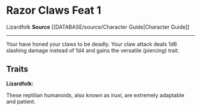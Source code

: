﻿---
feat: Razor Claws
id: '1053'
level: '1'
name: Razor Claws
rarity: Common
source: '[[DATABASE/source/Character Guide|Character Guide]]'
trait:
- '[[DATABASE/trait/Lizardfolk|Lizardfolk]]'
type: Feat

---
# Razor Claws <span class="item-type">Feat 1</span>

<span class="item-trait">Lizardfolk</span>
**Source** [[DATABASE/source/Character Guide|Character Guide]]

---
Your have honed your claws to be deadly. Your claw attack deals 1d6 slashing damage instead of 1d4 and gains the versatile (piercing) trait.

## Traits

**Lizardfolk:**

These reptilian humanoids, also known as iruxi, are extremely adaptable and patient.